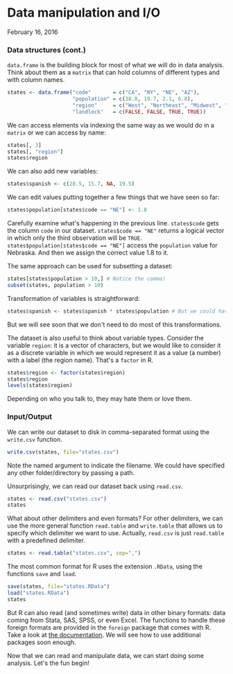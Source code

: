 Data manipulation and I/O
================
February 16, 2016

### Data structures (cont.)

`data.frame` is the building block for most of what we will do in data analysis. Think about them as a `matrix` that can hold columns of different types and with column names.

``` r
states <- data.frame("code"       = c("CA", "NY", "NE", "AZ"), 
                     "population" = c(38.8, 19.7, 2.1, 6.8), 
                     "region"     = c("West", "Northeast", "Midwest", "West"), 
                     "landlock"   = c(FALSE, FALSE, TRUE, TRUE))
```

We can access elements via indexing the same way as we would do in a `matrix` or we can access by name:

``` r
states[, 3] 
states[, "region"]
states$region
```

We can also add new variables:

``` r
states$spanish <- c(28.5, 15.7, NA, 19.5)
```

We can edit values putting together a few things that we have seen so far:

``` r
states$population[states$code == "NE"] <- 1.8
```

Carefully examine what's happening in the previous line. `states$code` gets the column `code` in our dataset. `states$code == "NE"` returns a logical vector in which only the third observation will be `TRUE`. `states$population[states$code == "NE"]` access the `population` value for Nebraska. And then we assign the correct value 1.8 to it.

The same approach can be used for subsetting a dataset:

``` r
states[states$population > 10,] # Notice the comma!
subset(states, population > 10)
```

Transformation of variables is straightforward:

``` r
states$spanish <- states$spanish * states$population # But we could have used a new variable
```

But we will see soon that we don't need to do most of this transformations.

The dataset is also useful to think about variable types. Consider the variable `region`: it is a vector of characters, but we would like to consider it as a discrete variable in which we would represent it as a value (a number) with a label (the region name). That's a `factor` in R.

``` r
states$region <- factor(states$region)
states$region
levels(states$region)
```

Depending on who you talk to, they may hate them or love them.

### Input/Output

We can write our dataset to disk in comma-separated format using the `write.csv` function.

``` r
write.csv(states, file="states.csv")
```

Note the named argument to indicate the filename. We could have specified any other folder/directory by passing a path.

Unsurprisingly, we can read our dataset back using `read.csv`.

``` r
states <- read.csv("states.csv")
states
```

What about other delimiters and even formats? For other delimiters, we can use the more general function `read.table` and `write.table` that allows us to specify which delimiter we want to use. Actually, `read.csv` is just `read.table` with a predefined delimiter.

``` r
states <- read.table("states.csv", sep=",")
```

The most common format for R uses the extension `.RData`, using the functions `save` and `load`.

``` r
save(states, file="states.RData")
load("states.RData")
states
```

But R can also read (and sometimes write) data in other binary formats: data coming from Stata, SAS, SPSS, or even Excel. The functions to handle these foreign formats are provided in the `foreign` package that comes with R. Take a look at [the documentation](https://cran.r-project.org/web/packages/foreign/index.html). We will see how to use additional packages soon enough.

Now that we can read and manipulate data, we can start doing some analysis. Let's the fun begin!
